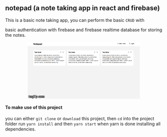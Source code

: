## notepad (a note taking app in react and firebase)

This is a basic note taking app, you can perform the basic `CRUD` with

basic authentication with firebase and firebase realtime database for storing the notes.


<p align="center">
<img align="center" src="screen.gif"  alt="whatsapp web clone in reactjs"/>
</p>


#### To make use of this project

you can either `git clone` or `download` this project, then `cd` into the project folder
run  `yarn install` and then `yarn start` when yarn is done installing all dependencies.